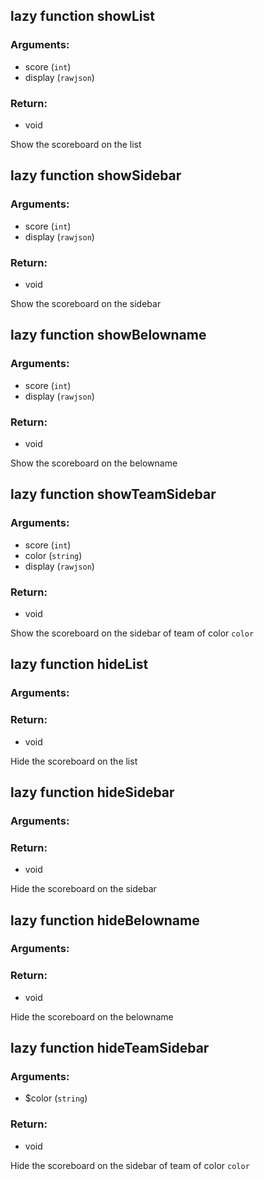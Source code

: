 ## lazy function showList
### Arguments:
- score (`int`)
- display (`rawjson`)
### Return:
- void


Show the scoreboard on the list

## lazy function showSidebar
### Arguments:
- score (`int`)
- display (`rawjson`)
### Return:
- void


Show the scoreboard on the sidebar

## lazy function showBelowname
### Arguments:
- score (`int`)
- display (`rawjson`)
### Return:
- void


Show the scoreboard on the belowname

## lazy function showTeamSidebar
### Arguments:
- score (`int`)
- color (`string`)
- display (`rawjson`)
### Return:
- void


Show the scoreboard on the sidebar of team of color `color`

## lazy function hideList
### Arguments:

### Return:
- void


Hide the scoreboard on the list

## lazy function hideSidebar
### Arguments:

### Return:
- void


Hide the scoreboard on the sidebar

## lazy function hideBelowname
### Arguments:

### Return:
- void


Hide the scoreboard on the belowname

## lazy function hideTeamSidebar
### Arguments:
- $color (`string`)
### Return:
- void


Hide the scoreboard on the sidebar of team of color `color`


